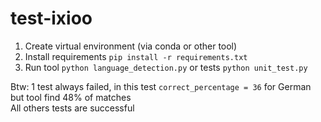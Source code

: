 # test-ixioo

1. Create virtual environment (via conda or other tool)
2. Install requirements `pip install -r requirements.txt`
3. Run tool `python language_detection.py` or tests `python unit_test.py`


Btw: 1 test always failed, in this test `correct_percentage = 36` for German but tool find 48% of matches  
All others tests are successful 
